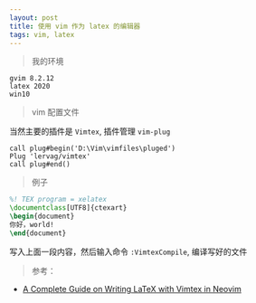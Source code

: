 ```yaml
---
layout: post
title: 使用 vim 作为 latex 的编辑器
tags: vim, latex
---
```


> 我的环境

```
gvim 8.2.12
latex 2020
win10
```
> vim 配置文件

当然主要的插件是 `Vimtex`, 插件管理 `vim-plug` 
```
call plug#begin('D:\Vim\vimfiles\pluged')
Plug 'lervag/vimtex'
call plug#end()
```
> 例子

```tex
%! TEX program = xelatex
\documentclass[UTF8]{ctexart}
\begin{document}
你好，world!
\end{document}
```
写入上面一段内容，然后输入命令 `:VimtexCompile`,
编译写好的文件

> 参考：

- [A Complete Guide on Writing LaTeX with Vimtex in Neovim](https://jdhao.github.io/2019/03/26/nvim_latex_write_preview/)



